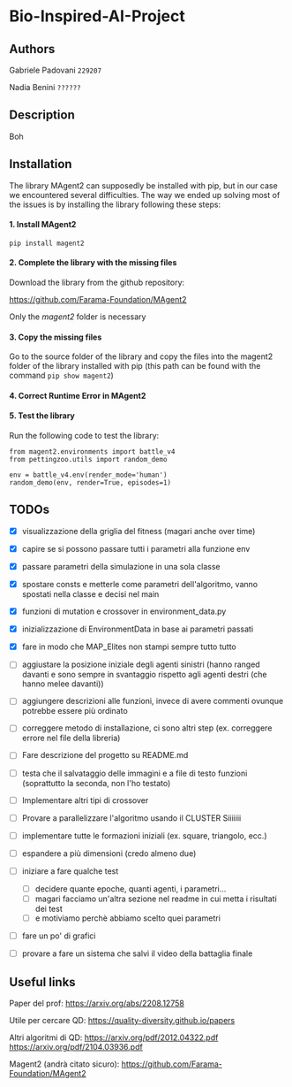 # Bio-Inspired-AI-Project

## Authors

Gabriele Padovani ```229207```

Nadia Benini ```??????```

## Description
Boh

## Installation

The library MAgent2 can supposedly be installed with pip, but in our case we encountered several difficulties. The way we ended up solving most of the issues is by installing the library following these steps:

#### 1. Install MAgent2

```pip install magent2```

#### 2. Complete the library with the missing files

Download the library from the github repository:

https://github.com/Farama-Foundation/MAgent2 

Only the *magent2* folder is necessary

#### 3. Copy the missing files

Go to the source folder of the library and copy the files into the magent2 folder of the library installed with pip (this path can be found with the command ```pip show magent2```)

#### 4. Correct Runtime Error in MAgent2 

#### 5. Test the library

Run the following code to test the library:

```
from magent2.environments import battle_v4
from pettingzoo.utils import random_demo

env = battle_v4.env(render_mode='human')
random_demo(env, render=True, episodes=1)
```

## TODOs

- [x] visualizzazione della griglia del fitness (magari anche over time)
- [x] capire se si possono passare tutti i parametri alla funzione env
- [x] passare parametri della simulazione in una sola classe
- [x] spostare consts e metterle come parametri dell'algoritmo, vanno spostati nella classe e decisi nel main
- [x] funzioni di mutation e crossover in environment_data.py
- [x] inizializzazione di EnvironmentData in base ai parametri passati
- [x] fare in modo che MAP_Elites non stampi sempre tutto tutto

- [ ] aggiustare la posizione iniziale degli agenti sinistri (hanno ranged davanti e sono sempre in svantaggio rispetto agli agenti destri (che hanno melee davanti))
- [ ] aggiungere descrizioni alle funzioni, invece di avere commenti ovunque potrebbe essere più ordinato 
- [ ] correggere metodo di installazione, ci sono altri step (ex. correggere errore nel file della libreria)
- [ ] Fare descrizione del progetto su README.md
- [ ] testa che il salvataggio delle immagini e a file di testo funzioni (soprattutto la seconda, non l'ho testato)
- [ ] Implementare altri tipi di crossover
- [ ] Provare a parallelizzare l'algoritmo usando il CLUSTER Siiiiiii
- [ ] implementare tutte le formazioni iniziali (ex. square, triangolo, ecc.)
- [ ] espandere a più dimensioni (credo almeno due)

- [ ] iniziare a fare qualche test 
    - [ ] decidere quante epoche, quanti agenti, i parametri...
    - [ ] magari facciamo un'altra sezione nel readme in cui metta i risultati dei test
    - [ ] e motiviamo perchè abbiamo scelto quei parametri
- [ ] fare un po' di grafici
- [ ] provare a fare un sistema che salvi il video della battaglia finale

## Useful links

Paper del prof: 
https://arxiv.org/abs/2208.12758

Utile per cercare QD: 
https://quality-diversity.github.io/papers

Altri algoritmi di QD:
https://arxiv.org/pdf/2012.04322.pdf
https://arxiv.org/pdf/2104.03936.pdf

Magent2 (andrà citato sicuro): 
https://github.com/Farama-Foundation/MAgent2

